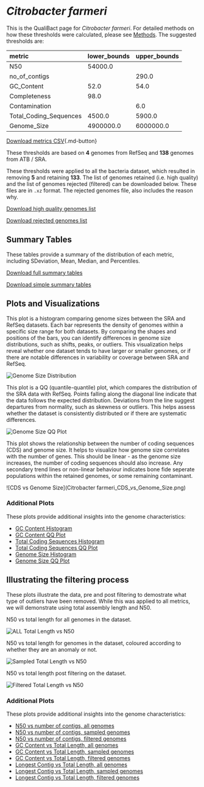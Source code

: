 # *Citrobacter farmeri*

This is the QualiBact page for *Citrobacter farmeri*. For detailed methods on how these thresholds were calculated, please see [Methods](../../methods.md).
The suggested thresholds are: 

| metric                 | lower_bounds   | upper_bounds   |
|:-----------------------|:---------------|:---------------|
| N50                    | 54000.0        |                |
| no_of_contigs          |                | 290.0          |
| GC_Content             | 52.0           | 54.0           |
| Completeness           | 98.0           |                |
| Contamination          |                | 6.0            |
| Total_Coding_Sequences | 4500.0         | 5900.0         |
| Genome_Size            | 4900000.0      | 6000000.0      |

[Download metrics CSV](Citrobacter_farmeri_metrics.csv){.md-button}


These thresholds are based on **4** genomes from RefSeq and **138** genomes from ATB / SRA.

These thresholds were applied to all the bacteria dataset, which resulted in removing **5** and retaining **133**.
The list of genomes retained (i.e. high quality) and the list of genomes rejected (filtered) can be downloaded below. These files are in `.xz` format. The rejected genomes file, also includes the reason why.

[Download high quality genomes list](Citrobacter_farmeri_high_quality_genomes.csv.xz)


[Download rejected genomes list](Citrobacter_farmeri_filtered_out_genomes.csv.xz)



## Summary Tables
These tables provide a summary of the distribution of each metric, including SDeviation, Mean, Median, and Percentiles.

[Download full summary tables](summary.csv)

[Download simple summary tables](selected_summary.csv)

## Plots and Visualizations

This plot is a histogram comparing genome sizes between the SRA and RefSeq datasets. Each bar represents the density of genomes within a specific size range for both datasets. By comparing the shapes and positions of the bars, you can identify differences in genome size distributions, such as shifts, peaks, or outliers. This visualization helps reveal whether one dataset tends to have larger or smaller genomes, or if there are notable differences in variability or coverage between SRA and RefSeq.

![Genome Size Distribution](Genome_Size_refseq_histogram_kde.png)

This plot is a QQ (quantile-quantile) plot, which compares the distribution of the SRA data with RefSeq. Points falling along the diagonal line indicate that the data follows the expected distribution. Deviations from the line suggest departures from normality, such as skewness or outliers. This helps assess whether the dataset is consistently distributed or if there are systematic differences.

![Genome Size QQ Plot](Genome_Size_refseq_qqplot.png)

This plot shows the relationship between the number of coding sequences (CDS) and genome size. It helps to visualize how genome size correlates with the number of genes. This should be linear - as the genome size increases, the number of coding sequences should also increase. Any secondary trend lines or non-linear behaviour indicates bone fide seperate populations within the retained genomes, or some remaining contaminant. 

![CDS vs Genome Size](Citrobacter farmeri_CDS_vs_Genome_Size.png)

### Additional Plots

These plots provide additional insights into the genome characteristics:

- [GC Content Histogram](GC_Content_refseq_histogram_kde.png)
- [GC Content QQ Plot](GC_Content_refseq_qqplot.png)
- [Total Coding Sequences Histogram](Total_Coding_Sequences_refseq_histogram_kde.png)
- [Total Coding Sequences QQ Plot](Total_Coding_Sequences_refseq_qqplot.png)
- [Genome Size Histogram](Genome_Size_refseq_histogram_kde.png)
- [Genome Size QQ Plot](Genome_Size_refseq_qqplot.png)
## Illustrating the filtering process
These plots illustrate the data, pre and post filtering to demostrate what type of outliers have been removed. While this was applied to all metrics, we will demonstrate using total assembly length and N50.

N50 vs total length for all genomes in the dataset.

![ALL Total Length vs N50](Citrobacter_farmeri_all_total_length_N50.png)

N50 vs total length for genomes in the dataset, coloured according to whether they are an anomaly or not.

![Sampled Total Length vs N50](Citrobacter_farmeri_sample_total_length_N50.png)

N50 vs total length post filtering on the dataset.

![Filtered Total Length vs N50](Citrobacter_farmeri_filt_total_length_N50.png)

### Additional Plots

These plots provide additional insights into the genome characteristics:

- [N50 vs number of contigs, all genomes](Citrobacter_farmeri_all_N50_number.png)
- [N50 vs number of contigs, sampled genomes](Citrobacter_farmeri_sample_N50_number.png)
- [N50 vs number of contigs, filtered genomes](Citrobacter_farmeri_filt_N50_number.png)
- [GC Content vs Total Length, all genomes](Citrobacter_farmeri_all_total_length_GC_Content.png)
- [GC Content vs Total Length, sampled genomes](Citrobacter_farmeri_sample_total_length_GC_Content.png)
- [GC Content vs Total Length, filtered genomes](Citrobacter_farmeri_filt_total_length_GC_Content.png)
- [Longest Contig vs Total Length, all genomes](Citrobacter_farmeri_all_total_length_longest.png)
- [Longest Contig vs Total Length, sampled genomes](Citrobacter_farmeri_sample_total_length_longest.png)
- [Longest Contig vs Total Length, filtered genomes](Citrobacter_farmeri_filt_total_length_longest.png)

